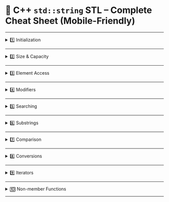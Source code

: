 # 📌 C++ `std::string` STL – Complete Cheat Sheet (Mobile-Friendly)

---

<details>
<summary>1️⃣ Initialization</summary>

| Function / Syntax                 | Description                              | Example                                   | Time Complexity |
|------------------------------------|------------------------------------------|-------------------------------------------|-----------------|
| `string s;`                        | Empty string                             | `string s;`                               | O(1)            |
| `string s("hello");`               | From C-string literal                    | `string s("hi");`                         | O(n)            |
| `string s(5, 'x');`                 | Fill with n copies of char               | `string s(5, 'a'); // "aaaaa"`            | O(n)            |
| `string s2(s);`                     | Copy constructor                         | `string s2(s1);`                          | O(n)            |
| `string s3 = s.substr(1, 3);`       | Substring constructor                    | `"hello".substr(1,3) // "ell"`            | O(k)            |

</details>

---

<details>
<summary>2️⃣ Size & Capacity</summary>

| Function         | Description                      | Example           | Time Complexity |
|------------------|----------------------------------|-------------------|-----------------|
| `size()`         | Number of characters             | `s.size()`        | O(1)            |
| `length()`       | Same as size()                   | `s.length()`      | O(1)            |
| `empty()`        | Check if empty                   | `s.empty()`       | O(1)            |
| `capacity()`     | Allocated storage size           | `s.capacity()`    | O(1)            |
| `reserve(n)`     | Reserve at least n capacity      | `s.reserve(50)`   | O(1) amortized  |
| `clear()`        | Remove all chars                 | `s.clear()`       | O(n)            |

</details>

---

<details>
<summary>3️⃣ Element Access</summary>

| Function       | Description                  | Example        | Time Complexity |
|----------------|------------------------------|----------------|-----------------|
| `s[i]`         | Access (no bounds check)     | `s[2]`         | O(1)            |
| `at(i)`        | Access (with bounds check)   | `s.at(2)`      | O(1)            |
| `front()`      | First char                   | `s.front()`    | O(1)            |
| `back()`       | Last char                    | `s.back()`     | O(1)            |

</details>

---

<details>
<summary>4️⃣ Modifiers</summary>

**Appending**
| Function                | Description              | Example                | TC        |
|-------------------------|--------------------------|------------------------|-----------|
| `append("abc")`         | Append string            | `s.append("abc")`      | O(k)      |
| `append("abc", 2)`      | Append first 2 chars     | `s.append("abc", 2)`   | O(k)      |
| `+= "xyz"`              | Append via operator      | `s += "xyz"`           | O(k)      |
| `push_back('z')`        | Append one char          | `s.push_back('z')`     | O(1)      |
| `pop_back()`            | Remove last char         | `s.pop_back()`         | O(1)      |

**Inserting**
| Function                       | Description           | Example                       | TC        |
|--------------------------------|-----------------------|--------------------------------|-----------|
| `insert(pos, "abc")`           | Insert at index       | `s.insert(2,"hi")`             | O(n)      |
| `insert(pos, 3, 'x')`          | Insert multiple chars | `s.insert(1,3,'a')`            | O(n)      |
| `insert(itr, 'x')`             | Insert at iterator    | `s.insert(s.begin(),'a')`      | O(n)      |

**Replacing**
| Function                       | Description           | Example                       | TC        |
|--------------------------------|-----------------------|--------------------------------|-----------|
| `replace(pos, len, "abc")`     | Replace substring     | `s.replace(1,3,"xy")`          | O(n)      |
| `replace(itr1, itr2, "abc")`   | Replace range         | `s.replace(s.begin(), s.begin()+2, "hi")` | O(n) |

**Erasing**
| Function                 | Description              | Example                  | TC    |
|--------------------------|--------------------------|--------------------------|-------|
| `erase()`                | Erase all                | `s.erase()`              | O(n)  |
| `erase(idx)`             | From idx to end          | `s.erase(3)`             | O(n)  |
| `erase(idx, k)`          | Erase k chars from idx   | `s.erase(2,4)`           | O(n)  |
| `erase(itr)`             | Erase at iterator        | `s.erase(s.begin())`     | O(n)  |
| `erase(first,last)`      | Erase range              | `s.erase(s.begin(), s.begin()+3)` | O(n) |

</details>

---

<details>
<summary>5️⃣ Searching</summary>

| Function                 | Description                     | Example                     | TC        |
|--------------------------|---------------------------------|-----------------------------|-----------|
| `find("abc")`            | First occurrence                | `s.find("hi")`               | O(n*k)    |
| `find("abc", start)`     | Start from index                 | `s.find("hi", 3)`             | O(n)      |
| `rfind("abc")`           | Last occurrence                  | `s.rfind("hi")`               | O(n*k)    |
| `find_first_of("abc")`   | First match of any char           | `s.find_first_of("xyz")`      | O(n*k)    |
| `find_last_of("abc")`    | Last match of any char            | `s.find_last_of("xyz")`       | O(n*k)    |
| `find_first_not_of("abc")`| First NOT in set                 | `s.find_first_not_of("aeiou")`| O(n*k)    |
| `find_last_not_of("abc")` | Last NOT in set                  | `s.find_last_not_of("aeiou")` | O(n*k)    |

</details>

---

<details>
<summary>6️⃣ Substrings</summary>

| Function         | Description                | Example                      | TC    |
|------------------|----------------------------|------------------------------|-------|
| `substr(pos)`    | From pos to end            | `"hello".substr(2)` // "llo" | O(k)  |
| `substr(pos, len)`| len chars from pos        | `"hello".substr(1,3)` // "ell"| O(k)  |

</details>

---

<details>
<summary>7️⃣ Comparison</summary>

| Function                     | Description                  | Example                          | TC    |
|------------------------------|------------------------------|-----------------------------------|-------|
| `==`                         | Equality                     | `s == "abc"`                      | O(n)  |
| `compare("abc")`             | Lexicographic compare         | `s.compare("abc")`                | O(n)  |
| `compare(pos, len, "abc")`   | Compare substring             | `s.compare(0,2,"ab")`              | O(k)  |

</details>

---

<details>
<summary>8️⃣ Conversions</summary>

| Function        | Description        | Example                  | TC  |
|-----------------|--------------------|--------------------------|-----|
| `stoi(s)`       | String → int       | `stoi("123")`            | O(n)|
| `stol(s)`       | String → long      | `stol("12345")`          | O(n)|
| `stoll(s)`      | String → long long | `stoll("123456789")`     | O(n)|
| `stof(s)`       | String → float     | `stof("3.14")`           | O(n)|
| `stod(s)`       | String → double    | `stod("3.14159")`        | O(n)|
| `to_string(x)`  | Number → string    | `to_string(42)`          | O(n)|

</details>

---

<details>
<summary>9️⃣ Iterators</summary>

| Function      | Description                         | Example                  | TC |
|---------------|-------------------------------------|--------------------------|----|
| `begin()`     | Iterator to first char              | `auto it = s.begin();`   | O(1)|
| `end()`       | Iterator to one past last char      | `auto it = s.end();`     | O(1)|
| `rbegin()`    | Reverse iterator to last char       | `auto it = s.rbegin();`  | O(1)|
| `rend()`      | Reverse iterator before first char  | `auto it = s.rend();`    | O(1)|

</details>

---

<details>
<summary>🔟 Non-member Functions</summary>

| Function        | Description                 | Example              | TC   |
|-----------------|-----------------------------|----------------------|------|
| `getline(cin,s)`| Read line from input stream  | `getline(cin, s);`   | O(n) |
| `swap(s1,s2)`   | Swap two strings             | `swap(a,b);`         | O(1) |

</details>

---

